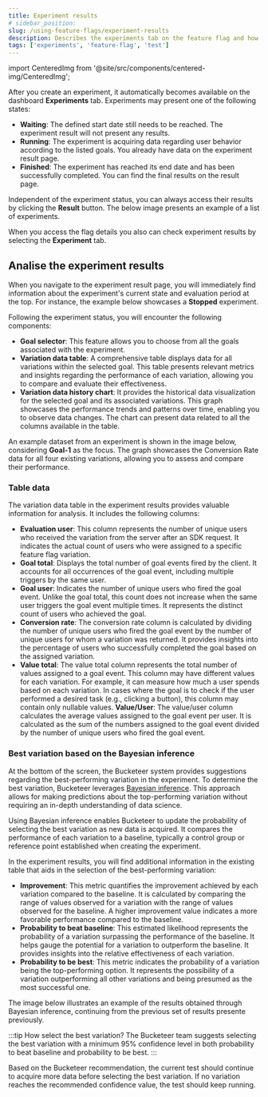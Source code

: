```yaml
---
title: Experiment results
# sidebar_position: 
slug: /using-feature-flags/experiment-results
description: Describes the experiments tab on the feature flag and how to link feature flags to experiments.
tags: ['experiments', 'feature-flag', 'test']
---
```


import CenteredImg from '@site/src/components/centered-img/CenteredImg';

After you create an experiment, it automatically becomes available on the dashboard **Experiments** tab. Experiments may present one of the following states:

- **Waiting**: The defined start date still needs to be reached. The experiment result will not present any results.
- **Running**: The experiment is acquiring data regarding user behavior according to the listed goals. You already have data on the experiment result page. 
- **Finished**: The experiment has reached its end date and has been successfully completed. You can find the final results on the result page.

Independent of the experiment status, you can always access their results by clicking the **Result** button. The below image presents an example of a list of experiments.

<CenteredImg
  imgURL="img/using-feature-flags/using-experiments/experiments-list.png"
  alt="List of experiments"
  wSize="550px"
/>

When you access the flag details you also can check experiment results by selecting the **Experiment** tab.

## Analise the experiment results

When you navigate to the experiment result page, you will immediately find information about the experiment's current state and evaluation period at the top. For instance, the example below showcases a **Stopped** experiment.

<CenteredImg
  imgURL="img/using-feature-flags/using-experiments/stopped-experiment.png"
  alt="Stopped experiment."
/>

Following the experiment status, you will encounter the following components:

- **Goal selector**: This feature allows you to choose from all the goals associated with the experiment. 
- **Variation data table**: A comprehensive table displays data for all variations within the selected goal. This table presents relevant metrics and insights regarding the performance of each variation, allowing you to compare and evaluate their effectiveness.
- **Variation data history chart**: It provides the historical data visualization for the selected goal and its associated variations. This graph showcases the performance trends and patterns over time, enabling you to observe data changes. The chart can present data related to all the columns available in the table.

An example dataset from an experiment is shown in the image below, considering **Goal-1** as the focus. The graph showcases the Conversion Rate data for all four existing variations, allowing you to assess and compare their performance.

<CenteredImg
  imgURL="img/using-feature-flags/using-experiments/experiments-1.png"
  alt="First portion of experiment panel"
  borderWidth="1px"
/>

### Table data

The variation data table in the experiment results provides valuable information for analysis. It includes the following columns:

- **Evaluation user**: This column represents the number of unique users who received the variation from the server after an SDK request. It indicates the actual count of users who were assigned to a specific feature flag variation.
- **Goal total**: Displays the total number of goal events fired by the client. It accounts for all occurrences of the goal event, including multiple triggers by the same user.
- **Goal user**: Indicates the number of unique users who fired the goal event. Unlike the goal total, this count does not increase when the same user triggers the goal event multiple times. It represents the distinct count of users who achieved the goal.
- **Conversion rate**: The conversion rate column is calculated by dividing the number of unique users who fired the goal event by the number of unique users for whom a variation was returned. It provides insights into the percentage of users who successfully completed the goal based on the assigned variation.
- **Value total**: The value total column represents the total number of values assigned to a goal event. This column may have different values for each variation. For example, it can measure how much a user spends based on each variation. In cases where the goal is to check if the user performed a desired task (e.g., clicking a button), this column may contain only nullable values.
**Value/User**: The value/user column calculates the average values assigned to the goal event per user. It is calculated as the sum of the numbers assigned to the goal event divided by the number of unique users who fired the goal event.

### Best variation based on the Bayesian inference

At the bottom of the screen, the Bucketeer system provides suggestions regarding the best-performing variation in the experiment. To determine the best variation, Bucketeer leverages [Bayesian inference](https://en.wikipedia.org/wiki/Bayesian_inference). This approach allows for making predictions about the top-performing variation without requiring an in-depth understanding of data science.

Using Bayesian inference enables Bucketeer to update the probability of selecting the best variation as new data is acquired. It compares the performance of each variation to a baseline, typically a control group or reference point established when creating the experiment.

In the experiment results, you will find additional information in the existing table that aids in the selection of the best-performing variation:

- **Improvement**: This metric quantifies the improvement achieved by each variation compared to the baseline. It is calculated by comparing the range of values observed for a variation with the range of values observed for the baseline. A higher improvement value indicates a more favorable performance compared to the baseline.
- **Probability to beat baseline**: This estimated likelihood represents the probability of a variation surpassing the performance of the baseline. It helps gauge the potential for a variation to outperform the baseline. It provides insights into the relative effectiveness of each variation.
- **Probability to be best**: This metric indicates the probability of a variation being the top-performing option. It represents the possibility of a variation outperforming all other variations and being presumed as the most successful one.

The image below illustrates an example of the results obtained through Bayesian inference, continuing from the previous set of results presente previously.

<CenteredImg
  imgURL="img/using-feature-flags/using-experiments/experiments-2.png"
  alt="Second portion of experiment panel"
  borderWidth="1px"
/>

:::tip How select the best variation?
The Bucketeer team suggests selecting the best variation with a minimum 95% confidence level in both probability to beat baseline and probability to be best.
:::

Based on the Bucketeer recommendation, the current test should continue to acquire more data before selecting the best variation. If no variation reaches the recommended confidence value, the test should keep running.

